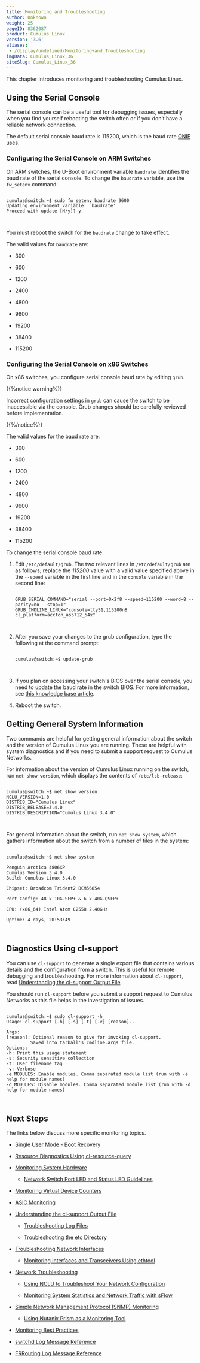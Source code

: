 ```yaml
---
title: Monitoring and Troubleshooting
author: Unknown
weight: 25
pageID: 8362087
product: Cumulus Linux
version: '3.6'
aliases:
 - /display/undefined/Monitoring+and_Troubleshooting
imgData: Cumulus_Linux_36
siteSlug: Cumulus_Linux_36
---
```

This chapter introduces monitoring and troubleshooting Cumulus Linux.

## Using the Serial Console

The serial console can be a useful tool for debugging issues, especially
when you find yourself rebooting the switch often or if you don’t have a
reliable network connection.

The default serial console baud rate is 115200, which is the baud rate
[ONIE](http://opencomputeproject.github.io/onie/) uses.

### Configuring the Serial Console on ARM Switches

On ARM switches, the U-Boot environment variable `baudrate` identifies
the baud rate of the serial console. To change the `baudrate` variable,
use the `fw_setenv` command:

``` 
                   
cumulus@switch:~$ sudo fw_setenv baudrate 9600
Updating environment variable: `baudrate'
Proceed with update [N/y]? y
   
    
```

You must reboot the switch for the `baudrate` change to take effect.

The valid values for `baudrate` are:

  - 300

  - 600

  - 1200

  - 2400

  - 4800

  - 9600

  - 19200

  - 38400

  - 115200

### Configuring the Serial Console on x86 Switches

On x86 switches, you configure serial console baud rate by editing
`grub`.

{{%notice warning%}}

Incorrect configuration settings in `grub` can cause the switch to be
inaccessible via the console. Grub changes should be carefully reviewed
before implementation.

{{%/notice%}}

The valid values for the baud rate are:

  - 300

  - 600

  - 1200

  - 2400

  - 4800

  - 9600

  - 19200

  - 38400

  - 115200

To change the serial console baud rate:

1.  Edit `/etc/default/grub`. The two relevant lines in
    `/etc/default/grub` are as follows; replace the *115200* value with
    a valid value specified above in the `--speed` variable in the first
    line and in the `console` variable in the second line:
    
    ``` 
                       
    GRUB_SERIAL_COMMAND="serial --port=0x2f8 --speed=115200 --word=8 --parity=no --stop=1"              
    GRUB_CMDLINE_LINUX="console=ttyS1,115200n8 cl_platform=accton_as5712_54x"
       
        
    ```

2.  After you save your changes to the grub configuration, type the
    following at the command prompt:
    
    ``` 
                       
    cumulus@switch:~$ update-grub
       
        
    ```

3.  If you plan on accessing your switch's BIOS over the serial console,
    you need to update the baud rate in the switch BIOS. For more
    information, see [this knowledge base
    article](https://support.cumulusnetworks.com/hc/en-us/articles/203884473).

4.  Reboot the switch.

## Getting General System Information

Two commands are helpful for getting general information about the
switch and the version of Cumulus Linux you are running. These are
helpful with system diagnostics and if you need to submit a support
request to Cumulus Networks.

For information about the version of Cumulus Linux running on the
switch, run `net show version`, which displays the contents of
`/etc/lsb-release`:

``` 
                   
cumulus@switch:~$ net show version
NCLU_VERSION=1.0
DISTRIB_ID="Cumulus Linux"
DISTRIB_RELEASE=3.4.0
DISTRIB_DESCRIPTION="Cumulus Linux 3.4.0"
   
    
```

For general information about the switch, run `net show system`, which
gathers information about the switch from a number of files in the
system:

``` 
                   
cumulus@switch:~$ net show system
 
Penguin Arctica 4806XP
Cumulus Version 3.4.0
Build: Cumulus Linux 3.4.0
 
Chipset: Broadcom Trident2 BCM56854
 
Port Config: 48 x 10G-SFP+ & 6 x 40G-QSFP+
 
CPU: (x86_64) Intel Atom C2558 2.40GHz
 
Uptime: 4 days, 20:53:49
   
    
```

## Diagnostics Using cl-support

You can use `cl-support` to generate a single export file that contains
various details and the configuration from a switch. This is useful for
remote debugging and troubleshooting. For more information about
`cl-support`, read [Understanding the cl-support Output
File](/Users/dcawley/Docs/Hugo/testDocs/content/version2/Cumulus_Linux_36//Monitoring_and_Troubleshooting/Monitoring_and_Troubleshooting/).

You should run `cl-support` before you submit a support request to
Cumulus Networks as this file helps in the investigation of issues.

``` 
                   
cumulus@switch:~$ sudo cl-support -h
Usage: cl-support [-h] [-s] [-t] [-v] [reason]...
 
Args:
[reason]: Optional reason to give for invoking cl-support.
         Saved into tarball's cmdline.args file.
Options:
-h: Print this usage statement
-s: Security sensitive collection
-t: User filename tag
-v: Verbose
-e MODULES: Enable modules. Comma separated module list (run with -e help for module names)
-d MODULES: Disable modules. Comma separated module list (run with -d help for module names)
   
    
```

## Next Steps

The links below discuss more specific monitoring topics.

  - [Single User Mode - Boot
    Recovery](/Users/dcawley/Docs/Hugo/testDocs/content/version2/Cumulus_Linux_36//Monitoring_and_Troubleshooting/Monitoring_and_Troubleshooting/)

  - [Resource Diagnostics Using
    cl-resource-query](/Users/dcawley/Docs/Hugo/testDocs/content/version2/Cumulus_Linux_36//Monitoring_and_Troubleshooting/Monitoring_and_Troubleshooting/)

  - [Monitoring System
    Hardware](/Users/dcawley/Docs/Hugo/testDocs/content/version2/Cumulus_Linux_36//Monitoring_and_Troubleshooting/Monitoring_and_Troubleshooting/)
    
      - [Network Switch Port LED and Status LED
        Guidelines](/Users/dcawley/Docs/Hugo/testDocs/content/version2/Cumulus_Linux_36//Monitoring_and_Troubleshooting/Monitoring_and_Troubleshooting/)

  - [Monitoring Virtual Device
    Counters](/Users/dcawley/Docs/Hugo/testDocs/content/version2/Cumulus_Linux_36//Monitoring_and_Troubleshooting/Monitoring_and_Troubleshooting/)

  - [ASIC
    Monitoring](/Users/dcawley/Docs/Hugo/testDocs/content/version2/Cumulus_Linux_36//Monitoring_and_Troubleshooting/Monitoring_and_Troubleshooting/)

  - [Understanding the cl-support Output
    File](/Users/dcawley/Docs/Hugo/testDocs/content/version2/Cumulus_Linux_36//Monitoring_and_Troubleshooting/Monitoring_and_Troubleshooting/)
    
      - [Troubleshooting Log
        Files](/Users/dcawley/Docs/Hugo/testDocs/content/version2/Cumulus_Linux_36//Monitoring_and_Troubleshooting/Monitoring_and_Troubleshooting/)
    
      - [Troubleshooting the etc
        Directory](/Users/dcawley/Docs/Hugo/testDocs/content/version2/Cumulus_Linux_36//Monitoring_and_Troubleshooting/Monitoring_and_Troubleshooting/)

  - [Troubleshooting Network
    Interfaces](/Users/dcawley/Docs/Hugo/testDocs/content/version2/Cumulus_Linux_36//Monitoring_and_Troubleshooting/Monitoring_and_Troubleshooting/)
    
      - [Monitoring Interfaces and Transceivers Using
        ethtool](/Users/dcawley/Docs/Hugo/testDocs/content/version2/Cumulus_Linux_36//Monitoring_and_Troubleshooting/Monitoring_and_Troubleshooting/)

  - [Network
    Troubleshooting](/Users/dcawley/Docs/Hugo/testDocs/content/version2/Cumulus_Linux_36//Monitoring_and_Troubleshooting/Monitoring_and_Troubleshooting/)
    
      - [Using NCLU to Troubleshoot Your Network
        Configuration](/Users/dcawley/Docs/Hugo/testDocs/content/version2/Cumulus_Linux_36//Monitoring_and_Troubleshooting/Monitoring_and_Troubleshooting/)
    
      - [Monitoring System Statistics and Network Traffic with
        sFlow](/Users/dcawley/Docs/Hugo/testDocs/content/version2/Cumulus_Linux_36//Monitoring_and_Troubleshooting/Monitoring_and_Troubleshooting/)

  - [Simple Network Management Protocol (SNMP)
    Monitoring](/Users/dcawley/Docs/Hugo/testDocs/content/version2/Cumulus_Linux_36//Monitoring_and_Troubleshooting/Monitoring_and_Troubleshooting/)
    
      - [Using Nutanix Prism as a Monitoring
        Tool](/Users/dcawley/Docs/Hugo/testDocs/content/version2/Cumulus_Linux_36//Monitoring_and_Troubleshooting/Monitoring_and_Troubleshooting/)

  - [Monitoring Best
    Practices](/Users/dcawley/Docs/Hugo/testDocs/content/version2/Cumulus_Linux_36//Monitoring_and_Troubleshooting/Monitoring_and_Troubleshooting/)

  - [switchd Log Message
    Reference](/Users/dcawley/Docs/Hugo/testDocs/content/version2/Cumulus_Linux_36//Monitoring_and_Troubleshooting/Monitoring_and_Troubleshooting/)

  - [FRRouting Log Message
    Reference](/Users/dcawley/Docs/Hugo/testDocs/content/version2/Cumulus_Linux_36//Monitoring_and_Troubleshooting/Monitoring_and_Troubleshooting/)
